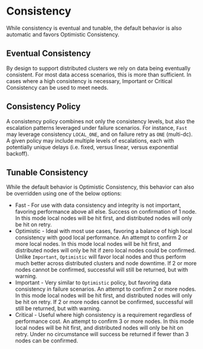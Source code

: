 # Consistency

While consistency is eventual and tunable, the default behavior is also automatic and favors Optimistic Consistency. 


## Eventual Consistency

By design to support distributed clusters we rely on data being eventually consistent. For most data access scenarios, this is more than sufficient.
In cases where a high consistency is necessary, Important or Critical Consistency can be used to meet needs.



## Consistency Policy

A consistency policy combines not only the consistency levels, but also the escalation patterns leveraged under failure scenarios. For instance, `Fast` may leverage consistency `LOCAL_ONE`, and on failure retry as `ONE` (multi-dc). A given policy may include multiple levels of escalations, each with potentially unique delays (i.e. fixed, versus linear, versus exponential backoff).


## Tunable Consistency

While the default behavior is Optimistic Consistency, this behavior can also be overridden using one of the below options:

* Fast - For use with data consistency and integrity is not important, favoring performance above all else. Success on confirmation of 1 node. In this mode local nodes will be hit first,
  and distributed nodes will only be hit on retry.
* Optimistic - Ideal with most use cases, favoring a balance of high local consistency with good local performance. An attempt to confirm 2 or more local nodes. In this mode local nodes will be hit first,
  and distributed nodes will only be hit if zero local nodes could be confirmed. Unlike `Important`,
  `Optimistic` will favor local nodes and thus perform much better across distributed clusters and
  node downtime. If 2 or more nodes cannot be confirmed, successful will still be returned, but with warning.
* Important - Very similar to `Optimistic` policy, but favoring data consistency in failure scenarios. An attempt to confirm 2 or more nodes. In this mode local nodes will be hit first,
  and distributed nodes will only be hit on retry. If 2 or more nodes cannot be confirmed,
  successful will still be returned, but with warning.
* Critical - Useful where high consistency is a requirement regardless of performance cost. An attempt to confirm 3 or more nodes. In this mode local nodes will be hit first,
  and distributed nodes will only be hit on retry. Under no circumstance will success be returned
  if fewer than 3 nodes can be confirmed.
